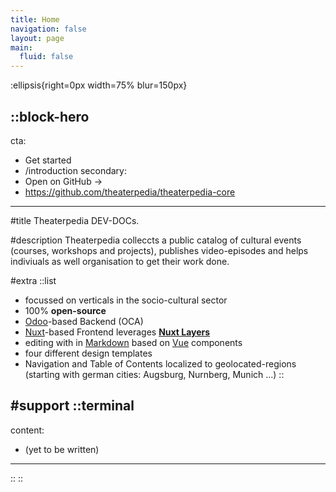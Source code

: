 ```yaml
---
title: Home
navigation: false
layout: page
main:
  fluid: false
---
```


:ellipsis{right=0px width=75% blur=150px}

::block-hero
---
cta:
  - Get started
  - /introduction
secondary:
  - Open on GitHub →
  - https://github.com/theaterpedia/theaterpedia-core
---

#title
Theaterpedia DEV-DOCs.

#description
Theaterpedia colleccts a public catalog of cultural events (courses, workshops and projects), publishes video-episodes and helps indiviuals as well organisation to get their work done.

#extra
  ::list
  - focussed on verticals in the socio-cultural sector
  - 100% **open-source**
  - [Odoo](https://Odoo.com)-based Backend (OCA) 
  - [Nuxt](https://nuxt.com)-based Frontend leverages [**Nuxt Layers**](https://nuxt.com/) <!-- and [**??**] -->
  - editing with in [Markdown](https://content.nuxtjs.org) based on [Vue](https://vuejs.org) components
  - four different design templates
  - Navigation and Table of Contents localized to geolocated-regions (starting with german cities: Augsburg, Nurnberg, Munich ...)
  ::

#support
  ::terminal
  ---
  content:
  - (yet to be written)

  ---
  ::
::

<!--
::card-grid
#title
What's included

#root
:ellipsis{left=0px width=40rem top=10rem blur=140px}

#default
  ::card{icon=logos:nuxt-icon}
  #title
  Nuxt Architecture
  #description
  Harness the full power of [Nuxt 3](https://v3.nuxtjs.org) and its [modules](https://modules.nuxtjs.org) ecosystem.
  ::

  ::card{icon=IconNuxtStudio}
  #title
  Nuxt Studio ready
  #description
  Edit your theme content and appearance with live-preview within [Nuxt Studio](https://nuxt.studio).
  ::

  ::card{icon=logos:vue}
  #title
  Vue Components
  #description
  Use built-in components (or your own!) inside your content.
  ::

  ::card{icon=simple-icons:markdown}
  #title
  Write Markdown
  #description
  Enjoy the ease and simplicity of Markdown and discover [MDC syntax](https://content.nuxtjs.org/guide/writing/mdc).
  ::

  ::card{icon=noto:rocket}
  #title
  Deploy anywhere
  #description
  Zero config on [Vercel](https://vercel.com) or [Netlify](https://netlify.com). Choose between static generation, on-demand rendering (Node) or edge-side rendering on [CloudFlare workers](https://workers.cloudflare.com).
  ::

  ::card{icon=noto:puzzle-piece}
  #title
  Extensible.
  #description
  Customize the whole design, or add components using slots - you can make Docus your own.
  ::
::
-->
